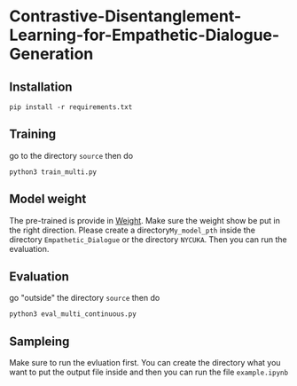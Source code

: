 # Contrastive-Disentanglement-Learning-for-Empathetic-Dialogue-Generation

## Installation
```
pip install -r requirements.txt
```
## Training
go to the directory ```source``` then do
```
python3 train_multi.py
```

## Model weight
The pre-trained is provide in [Weight](https://drive.google.com/drive/folders/1n684i_F2ioNvaFFe6A4xDAVDQOz9hZmM?usp=sharing](https://mega.nz/folder/fUdmwBjR#O1ZWsRFMyJyk39k4dJpMGw)](https://mega.nz/folder/fUdmwBjR#O1ZWsRFMyJyk39k4dJpMGw)).
Make sure the weight show be put in the right direction.
Please create a directory```My_model_pth``` inside the directory ```Empathetic_Dialogue``` or the directory ```NYCUKA```.
Then you can run the evaluation.

## Evaluation
go "outside" the directory ```source``` then do 
```
python3 eval_multi_continuous.py
```

## Sampleing
Make sure to run the evluation first.
You can create the directory what you want to put the output file inside and then you can run the file ```example.ipynb```
